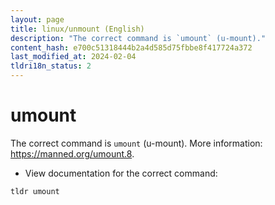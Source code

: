 ```yaml
---
layout: page
title: linux/unmount (English)
description: "The correct command is `umount` (u-mount)."
content_hash: e700c51318444b2a4d585d75fbbe8f417724a372
last_modified_at: 2024-02-04
tldri18n_status: 2
---
```

# umount

The correct command is `umount` (u-mount).
More information: <https://manned.org/umount.8>.

- View documentation for the correct command:

`tldr umount`
